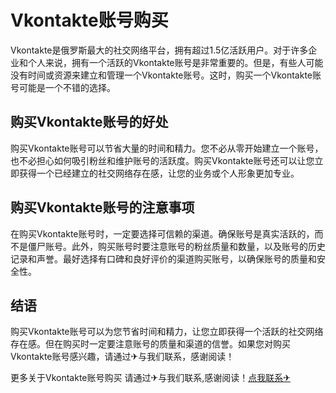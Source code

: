 # Vkontakte账号购买

Vkontakte是俄罗斯最大的社交网络平台，拥有超过1.5亿活跃用户。对于许多企业和个人来说，拥有一个活跃的Vkontakte账号是非常重要的。但是，有些人可能没有时间或资源来建立和管理一个Vkontakte账号。这时，购买一个Vkontakte账号可能是一个不错的选择。

## 购买Vkontakte账号的好处

购买Vkontakte账号可以节省大量的时间和精力。您不必从零开始建立一个账号，也不必担心如何吸引粉丝和维护账号的活跃度。购买Vkontakte账号还可以让您立即获得一个已经建立的社交网络存在感，让您的业务或个人形象更加专业。

## 购买Vkontakte账号的注意事项

在购买Vkontakte账号时，一定要选择可信赖的渠道。确保账号是真实活跃的，而不是僵尸账号。此外，购买账号时要注意账号的粉丝质量和数量，以及账号的历史记录和声誉。最好选择有口碑和良好评价的渠道购买账号，以确保账号的质量和安全性。

## 结语

购买Vkontakte账号可以为您节省时间和精力，让您立即获得一个活跃的社交网络存在感。但在购买时一定要注意账号的质量和渠道的信誉。如果您对购买Vkontakte账号感兴趣，请通过✈与我们联系，感谢阅读！

更多关于Vkontakte账号购买 请通过✈与我们联系,感谢阅读！[点我联系✈](https://us.G208.com)